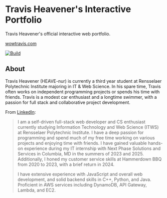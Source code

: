 # Travis Heavener's Interactive Portfolio

Travis Heavener's official interactive web portfolio.

[wowtravis.com](https://wowtravis.com)

[![Build](https://github.com/travis-heavener/travis-heavener.github.io/actions/workflows/build.yml/badge.svg)](https://github.com/travis-heavener/travis-heavener.github.io/actions/workflows/build.yml)

## About
Travis Heavener (HEAVE-nur) is currently a third year student at Rensselaer Polytechnic Institute majoring in IT & Web Science. In his spare time, Travis often works on independent programming projects or spends his time with friends. Travis is a modest car enthusiast and a longtime swimmer, with a passion for full stack and collaborative project development.

From [LinkedIn](https://www.linkedin.com/in/travis-heavener/):

> I am a self-driven full-stack web developer and CS enthusiast currently studying Information Technology and Web Science (ITWS) at Rensselaer Polytechnic Institute. I have a deep passion for programming and spend much of my free time working on various projects and enjoying time with friends. I have gained valuable hands-on experience during my IT internship with Next Phase Solutions and Services in Columbia, MD in the summers of 2023 and 2025. Additionally, I honed my customer service skills at Hammerdown BBQ from 2020 to 2023, with a brief return in 2024.
> 
> I have extensive experience with JavaScript and overall web development, and solid backend skills in C++, Python, and Java. Proficient in AWS services including DynamoDB, API Gateway, Lambda, and EC2.
